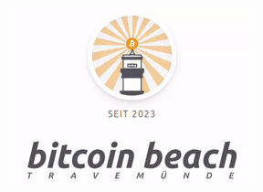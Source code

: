 <div align="center">
  <a href="https://bitcoinbeachtravemuende.de/" style="display: block;"><img height="311" width="436" src="./bbt-header.gif"  /></a>
</div>
